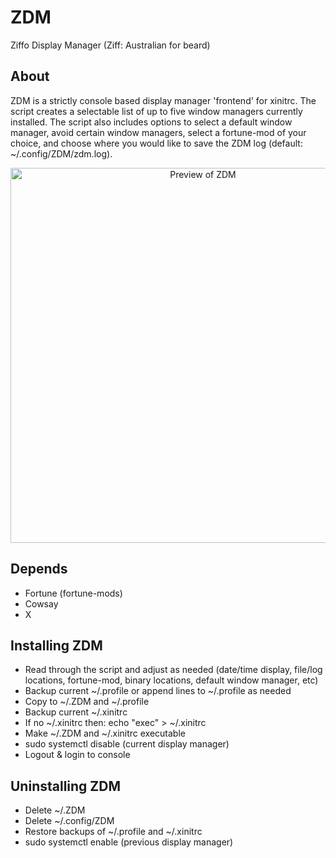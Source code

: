 # ZDM
Ziffo Display Manager (Ziff: Australian for beard)

## About
ZDM is a strictly console based display manager 'frontend' for xinitrc.  The script creates a selectable list of up to five window managers currently installed.  The script also includes options to select a default window manager, avoid certain window managers, select a fortune-mod of your choice, and choose where you would like to save the ZDM log (default: ~/.config/ZDM/zdm.log).

<p align="center">
  <img width="600" src="https://github.com/csmertx/ZDM/blob/master/zdm_screenshot.png?raw=true" alt="Preview of ZDM"/>
</p>

## Depends
- Fortune (fortune-mods)
- Cowsay
- X

## Installing ZDM
- Read through the script and adjust as needed (date/time display, file/log locations, fortune-mod, binary locations, default window manager, etc)
- Backup current ~/.profile or append lines to ~/.profile as needed
- Copy to ~/.ZDM and ~/.profile
- Backup current ~/.xinitrc
- If no ~/.xinitrc then: echo "exec" > ~/.xinitrc
- Make ~/.ZDM and ~/.xinitrc executable
- sudo systemctl disable (current display manager)
- Logout & login to console

## Uninstalling ZDM
- Delete ~/.ZDM
- Delete ~/.config/ZDM
- Restore backups of ~/.profile and ~/.xinitrc
- sudo systemctl enable (previous display manager)
